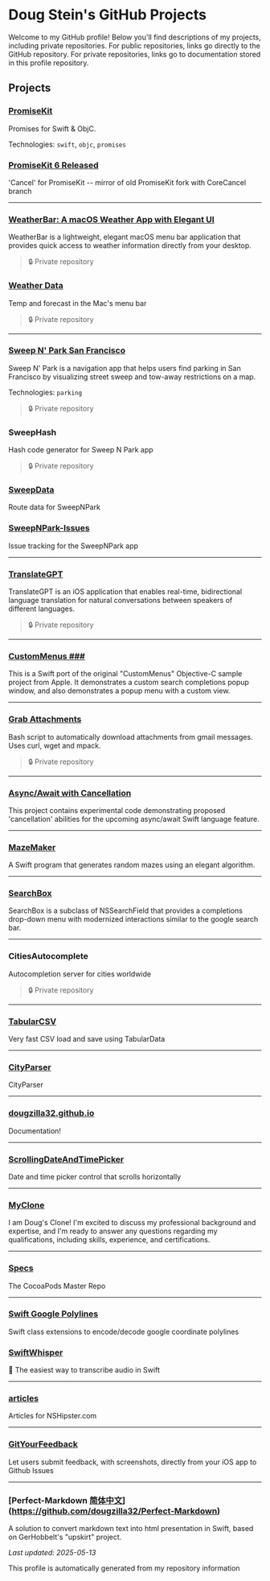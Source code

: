 # Doug Stein's GitHub Projects

Welcome to my GitHub profile! Below you'll find descriptions of my projects, including private repositories. For public repositories, links go directly to the GitHub repository. For private repositories, links go to documentation stored in this profile repository.

## Projects

### [PromiseKit](https://github.com/mxcl/PromiseKit)

Promises for Swift & ObjC.

Technologies: `swift`, `objc`, `promises`

### [PromiseKit 6 Released](https://github.com/dougzilla32/PromiseKitCoreCancel)

'Cancel' for PromiseKit -- mirror of old PromiseKit fork with CoreCancel branch

---

### [WeatherBar: A macOS Weather App with Elegant UI](./project-readmes/WeatherBar.md)

WeatherBar is a lightweight, elegant macOS menu bar application that provides quick access to weather information directly from your desktop.

> 🔒 Private repository

### [Weather Data](./project-readmes/NOAA-Weather-Bar.md)

Temp and forecast in the Mac's menu bar

> 🔒 Private repository

---

### [Sweep N' Park San Francisco](./project-readmes/SweepNPark.md)

Sweep N' Park is a navigation app that helps users find parking in San Francisco by visualizing street sweep and tow-away restrictions on a map.

Technologies: `parking`

> 🔒 Private repository

### SweepHash

Hash code generator for Sweep N Park app

> 🔒 Private repository

### [SweepData](https://github.com/dougzilla32/SweepData)

Route data for SweepNPark

### [SweepNPark-Issues](https://github.com/dougzilla32/SweepNPark-Issues)

Issue tracking for the SweepNPark app

---

### [TranslateGPT](./project-readmes/TranslateGPT.md)

TranslateGPT is an iOS application that enables real-time, bidirectional language translation for natural conversations between speakers of different languages.

> 🔒 Private repository

---

### [CustomMenus ###](https://github.com/dougzilla32/CustomMenus)

This is a Swift port of the original "CustomMenus" Objective-C sample project from Apple.  It demonstrates a custom search completions popup window, and also demonstrates a popup menu with a custom view. 

---

### [Grab Attachments](./project-readmes/GrabAttachments.md)

Bash script to automatically download attachments from gmail messages.  Uses curl, wget and mpack.

> 🔒 Private repository

---

### [Async/Await with Cancellation](https://github.com/dougzilla32/AsyncCancellation)

This project contains experimental code demonstrating proposed 'cancellation' abilities for the upcoming async/await Swift language feature.

---

### [MazeMaker](https://github.com/dougzilla32/MazeMaker)

A Swift program that generates random mazes using an elegant algorithm.

---

### [SearchBox](https://github.com/dougzilla32/SearchBox)

SearchBox is a subclass of NSSearchField that provides a completions drop-down menu with modernized interactions similar to the google search bar. 

---

### CitiesAutocomplete

Autocompletion server for cities worldwide

> 🔒 Private repository

---

### [TabularCSV](https://github.com/dougzilla32/TabularCSV)

Very fast CSV load and save using TabularData

---

### [CityParser](https://github.com/dougzilla32/CityParser)

CityParser

---

### [dougzilla32.github.io](https://github.com/dougzilla32/dougzilla32.github.io)

Documentation!

---

### [ScrollingDateAndTimePicker](https://github.com/dougzilla32/ScrollingDateAndTimePicker)

Date and time picker control that scrolls horizontally

---

### [MyClone](https://github.com/dougzilla32/MyClone)

I am Doug's Clone! I'm excited to discuss my professional background and expertise, and I'm ready to answer any questions regarding my qualifications, including skills, experience, and certifications.

---

### [Specs](https://github.com/dougzilla32/Specs)

The CocoaPods Master Repo

---

### [Swift Google Polylines ](https://github.com/dougzilla32/SwiftGooglePolyline)

Swift class extensions to encode/decode google coordinate polylines

### [SwiftWhisper](https://github.com/dougzilla32/SwiftWhisper)

🎤 The easiest way to transcribe audio in Swift

---

### [articles](https://github.com/dougzilla32/articles)

Articles for NSHipster.com

---

### [GitYourFeedback](https://github.com/dougzilla32/GitYourFeedback)

Let users submit feedback, with screenshots, directly from your iOS app to Github Issues

---

### [Perfect-Markdown [简体中文](README.zh_CN.md)](https://github.com/dougzilla32/Perfect-Markdown)

A solution to convert markdown text into html presentation in Swift, based on GerHobbelt's "upskirt" project.



*Last updated: 2025-05-13*


This profile is automatically generated from my repository information
